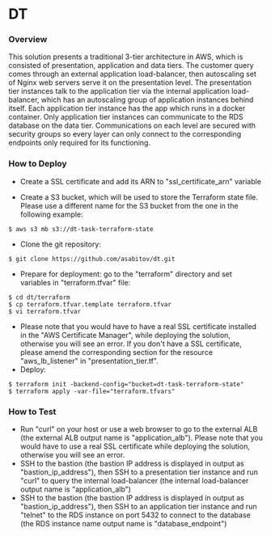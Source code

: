 # DT

### Overview
This solution presents a traditional 3-tier architecture in AWS, which is consisted of presentation, application and data tiers. The customer query comes through an external application load-balancer, then autoscaling set of Nginx web servers serve it on the presentation level. The presentation tier instances talk to the application tier via the internal application load-balancer, which has an autoscaling group of application instances behind itself. Each application tier instance has the app which runs in a docker container. Only application tier instances can communicate to the RDS database on the data tier. Communications on each level are secured with security groups so every layer can only connect to the corresponding endpoints only required for its functioning.       

### How to Deploy

- Create a SSL certificate and add its ARN to "ssl_certificate_arn" variable

- Create a S3 bucket, which will be used to store the Terraform state file. Please use a different name for the S3 bucket from the one in the following example:
```
$ aws s3 mb s3://dt-task-terraform-state
```
- Clone the git repository:
```
$ git clone https://github.com/asabitov/dt.git
```
- Prepare for deployment: go to the "terraform" directory and set variables in "terraform.tfvar" file:
```
$ cd dt/terraform
$ cp terraform.tfvar.template terraform.tfvar
$ vi terraform.tfvar
```
- Please note that you would have to have a real SSL certificate installed in the "AWS Certificate Manager", while deploying the solution, otherwise you will see an error. If you don't have a SSL certificate, please amend the corresponding section for the resource "aws_lb_listener" in "presentation_tier.tf". 
- Deploy:
``` 
$ terraform init -backend-config="bucket=dt-task-terraform-state"
$ terraform apply -var-file="terraform.tfvars"
```

### How to Test
- Run "curl" on your host or use a web browser to go to the external ALB (the external ALB output name is "application_alb"). Please note that you would have to use a real SSL certificate while deploying the solution, otherwise you will see an error.
- SSH to the bastion (the bastion IP address is displayed in output as "bastion_ip_address"), then SSH to a presentation tier instance and run "curl" to query the internal load-balancer (the internal load-balancer output name is "application_alb") 
- SSH to the bastion (the bastion IP address is displayed in output as "bastion_ip_address"), then SSH to an application tier instance and run "telnet" to the RDS instance on port 5432 to connect to the database (the RDS instance name output name is "database_endpoint") 
     
